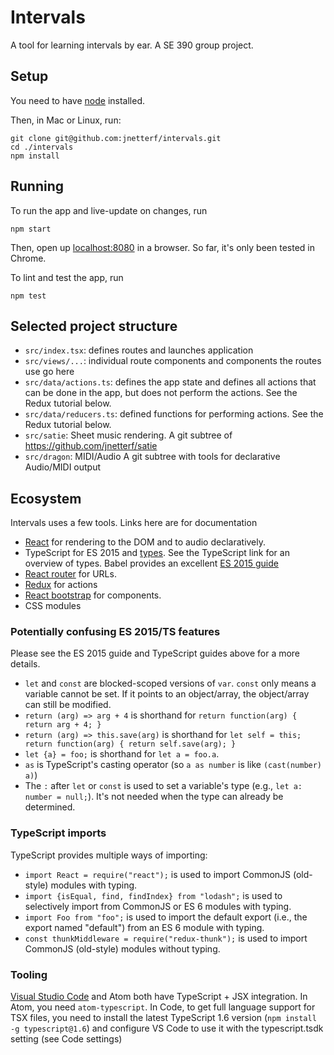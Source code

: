 # Intervals
A tool for learning intervals by ear. A SE 390 group project.

## Setup

You need to have [node](https://nodejs.org/en/) installed.

Then, in Mac or Linux, run:
```
git clone git@github.com:jnetterf/intervals.git
cd ./intervals
npm install
```

## Running

To run the app and live-update on changes, run
```
npm start
```
Then, open up [localhost:8080](http://localhost:8080) in a browser. So far, it's only been tested in Chrome.

To lint and test the app, run
```
npm test
```

## Selected project structure

 - `src/index.tsx`: defines routes and launches application
 - `src/views/...`: individual route components and components the routes use go here
 - `src/data/actions.ts`: defines the app state and defines all actions that can be done in the app, but does not
   perform the actions. See the Redux tutorial below.
 - `src/data/reducers.ts`: defined functions for performing actions. See the Redux tutorial below.
 - `src/satie`: Sheet music rendering. A git subtree of https://github.com/jnetterf/satie
 - `src/dragon`: MIDI/Audio A git subtree with tools for declarative Audio/MIDI output

## Ecosystem

Intervals uses a few tools. Links here are for documentation

 - [React](https://facebook.github.io/react/docs/tutorial.html) for rendering to the DOM and to audio declaratively.
 - TypeScript for ES 2015 and [types](http://www.typescriptlang.org/Handbook). See the TypeScript link for
   an overview of types. Babel provides an excellent [ES 2015 guide](https://babeljs.io/docs/learn-es2015/)
 - [React router](https://github.com/rackt/react-router) for URLs.
 - [Redux](https://rackt.github.io/redux/) for actions
 - [React bootstrap](https://react-bootstrap.github.io/components.html) for components.
 - CSS modules

### Potentially confusing ES 2015/TS features

Please see the ES 2015 guide and TypeScript guides above for a more details.

 - `let` and `const` are blocked-scoped versions of `var`. `const` only means a variable cannot be set.
    If it points to an object/array, the object/array can still be modified.
 - `return (arg) => arg + 4` is shorthand for `return function(arg) { return arg + 4; }`
 - `return (arg) => this.save(arg)` is shorthand for `let self = this; return function(arg) { return self.save(arg); }`
 - `let {a} = foo;` is shorthand for `let a = foo.a`.
 - `as` is TypeScript's casting operator (so `a as number` is like `(cast(number) a)`)
 - The `:` after `let` or `const` is used to set a variable's type (e.g., `let a: number = null;`). It's not needed
   when the type can already be determined.

### TypeScript imports

TypeScript provides multiple ways of importing:

 - `import React = require("react");` is used to import CommonJS (old-style) modules with typing.
 - `import {isEqual, find, findIndex} from "lodash";` is used to selectively import from CommonJS or ES 6 modules with typing.
 - `import Foo from "foo";` is used to import the default export (i.e., the export named "default") from an ES 6 module with typing.
 - `const thunkMiddleware = require("redux-thunk");` is used to import CommonJS (old-style) modules without typing.
 
### Tooling

[Visual Studio Code](https://www.visualstudio.com/en-us/products/code-vs.aspx) and Atom both have TypeScript +
JSX integration. In Atom, you need `atom-typescript`. In Code, to get full language support for TSX files, you
need to install the latest TypeScript 1.6 version (`npm install -g typescript@1.6`) and configure VS Code to use
it with the typescript.tsdk setting (see Code settings)
